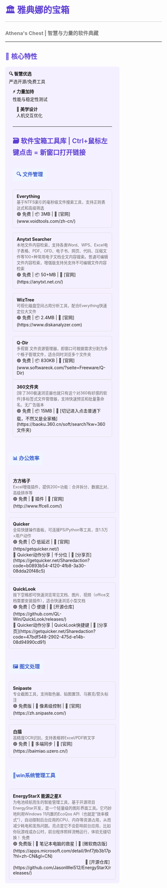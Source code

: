 # <div style="color: #5D3FD3; border-bottom: 2px solid #E0E0E0; padding-bottom: 8px;">🏛️ 雅典娜的宝箱</div>
### <span style="color: #7F7F7F;">Athena's Chest | 智慧与力量的软件典藏</span>

---

## <span style="color: #5D3FD3; font-weight: 600;">📜 核心特性</span>
<div style="display: grid; grid-template-columns: repeat(3, 1fr); gap: 15px; margin: 20px 0;">
  <div style="background: #F5F0FF; padding: 12px; border-radius: 6px;">
    <strong>🔍 智慧优选</strong><br>严选开源/免费工具
 
  <div style="background: #F5F0FF; padding: 12px; border-radius: 6px;">
    <strong>⚡ 力量加持</strong><br>性能与稳定性测试
 
  <div style="background: #F5F0FF; padding: 12px; border-radius: 6px;">
    <strong>🎨 美学设计</strong><br>人机交互优化
  </div>


---

## <span style="color: #5D3FD3; font-weight: 600;">🗃️ 软件宝箱工具库  |   Ctrl+鼠标左键点击 = 新窗口打开链接</span>

### <span style="display: inline-block; background: #F0F5FF; padding: 6px 12px; border-radius: 4px; color: #3A5FCD; margin: 15px 0 10px;">🔍 文件管理</span>

<div style="display: grid; grid-template-columns: repeat(auto-fill, minmax(320px, 1fr)); gap: 15px;">
  <!-- Everything -->
  <div style="border: 1px solid #E0E0E0; border-radius: 6px; padding: 12px;">
    <strong>Everything</strong><br>
    <span style="color: #666; font-size: 0.9em;">基于NTFS索引的毫秒级文件搜索工具，支持正则表达式和高级筛选</span><br>
    🟢 免费 | 📦 3MB | 🔗 [官网](www.voidtools.com/zh-cn/)
  </div>

  <!-- Anytxt Searcher -->
  <div style="border: 1px solid #E0E0E0; border-radius: 6px; padding: 12px;">
    <strong>Anytxt Searcher </strong><br>
    <span style="color: #666; font-size: 0.9em;">本地文件内容检索，支持各类Word、WPS、Excel电子表格、PDF、OFD、电子书、网页、代码、压缩文件等100+种常用电子文档全文内容搜索。普通可编辑文件内容检索，增强版支持另支持不可编辑文件内容检索</span><br>
    🟢 免费 | 📦 50+MB | 🔗 [官网](https://anytxt.net.cn/)
  </div>
  
  <!-- WizTree -->
  <div style="border: 1px solid #E0E0E0; border-radius: 6px; padding: 12px;">
    <strong>WizTree</strong><br>
    <span style="color: #666; font-size: 0.9em;">可视化磁盘空间占用分析工具，配合Everything快速定位大文件</span><br>
    🟢 免费 | 📦 2.4MB | 🔗 [官网](https://www.diskanalyzer.com)
  </div>

  <!-- Q-Dir -->
  <div style="border: 1px solid #E0E0E0; border-radius: 6px; padding: 12px;">
    <strong>Q-Dir</strong><br>
    <span style="color: #666; font-size: 0.9em;">多视窗 文件资源管理器，即窗口可根据需求分割为多个格子管理文件，适合同时浏览多个文件夹</span><br>
    🟢 免费 | 📦 830KB | 🔗 [官网](www.softwareok.com/?seite=Freeware/Q-Dir)
  </div>
</div>

  <!-- 360文件夹 -->
  <div style="border: 1px solid #E0E0E0; border-radius: 6px; padding: 12px;">
    <strong>360文件夹</strong><br>
    <span style="color: #666; font-size: 0.9em;">[除了360极速浏览器也就只有这个对360有好感的软件]多标签式文件管理器，支持快速预览和批量重命名，无广告版本</span><br>
    🟢 免费 | 📦 15MB | 🔗 [切记进入点击普通下载，不然又是全家桶](https://baoku.360.cn/soft/search?kw=360文件夹)
  </div>
</div>

### <span style="display: inline-block; background: #F0F5FF; padding: 6px 12px; border-radius: 4px; color: #3A5FCD; margin: 15px 0 10px;">📊 办公效率</span>

<div style="display: grid; grid-template-columns: repeat(auto-fill, minmax(320px, 1fr)); gap: 15px;">
  <!-- 方方格子 -->
  <div style="border: 1px solid #E0E0E0; border-radius: 6px; padding: 12px;">
    <strong>方方格子</strong><br>
    <span style="color: #666; font-size: 0.9em;">Excel增强插件，提供200+功能：合并拆分、数据比对、高级排序等</span><br>
    🟢 免费 | 💾 插件 | 🔗 [官网](http://www.ffcell.com/)
  </div>
  
  <!-- Quicker -->
  <div style="border: 1px solid #E0E0E0; border-radius: 6px; padding: 12px;">
    <strong>Quicker</strong><br>
    <span style="color: #666; font-size: 0.9em;">全局快捷操作面板，可连接PS/Python等工具，含1.5万+用户动作</span><br>
    🟢 免费 | ⏱️ 低延迟 | 🔗 [官网](https/getquicker.net/)</span><br>
    💾 Quicker动作分享 | 千分位 | 🔗 [分享页](https://getquicker.net/Sharedaction?code=b0893b54-4120-4fb8-3a30-08dda20f48c5)  
  </div>

<!-- QuickLook -->
  <div style="border: 1px solid #E0E0E0; border-radius: 6px; padding: 12px;">
    <strong>QuickLook</strong><br>
    <span style="color: #666; font-size: 0.9em;">按下空格即可快速浏览常见文档、图片、视频（office文档需要安装插件），适合快速浏览小型文档</span><br>
    🟢 免费 | ⏱️ 便捷 | 🔗 [开源仓库](https://github.com/QL-Win/QuickLook/releases/)</span><br>
    💾 Quicker动作分享 | QuickLook快捷键 | 🔗 [分享页](https://getquicker.net/Sharedaction?code=47bdf548-2902-475d-e14b-08d94990cd91)  
  </div>
  
  
</div>



### <span style="display: inline-block; background: #F0F5FF; padding: 6px 12px; border-radius: 4px; color: #3A5FCD; margin: 15px 0 10px;">🖼️ 图文处理</span>

<div style="display: grid; grid-template-columns: repeat(auto-fill, minmax(320px, 1fr)); gap: 15px;">
  <!-- Snipaste -->
  <div style="border: 1px solid #E0E0E0; border-radius: 6px; padding: 12px;">
    <strong>Snipaste</strong><br>
    <span style="color: #666; font-size: 0.9em;">专业截图工具，支持取色器、贴图置顶、马赛克/箭头标注</span><br>
    🟢  免费版 | 🎨 像素级控制 | 🔗 [官网](https://zh.snipaste.com/)
  </div>
  
  <!-- 白描 -->
  <div style="border: 1px solid #E0E0E0; border-radius: 6px; padding: 12px;">
    <strong>白描</strong><br>
    <span style="color: #666; font-size: 0.9em;">高精度OCR识别，支持表格转Excel/PDF转文字</span><br>
    🟢 免费 | 📱 多端同步 | 🔗 [官网](https://baimiao.uzero.cn/)
  </div>
</div>


### <span style="display: inline-block; background: #F0F5FF; padding: 6px 12px; border-radius: 4px; color: #3A5FCD; margin: 15px 0 10px;">🔧win系统管理工具</span>

<div style="display: grid; grid-template-columns: repeat(auto-fill, minmax(320px, 1fr)); gap: 15px;">
  <!-- EnergyStarX 能源之星X -->
  <div style="border: 1px solid #E0E0E0; border-radius: 6px; padding: 12px;">
    <strong>EnergyStarX 能源之星X</strong><br>
    <span style="color: #666; font-size: 0.9em;">为电池续航而生的智能管理工具，基于开源项目EnergyStar开发，是一个轻量级的图形界面工具。它巧妙地利用Windows 11内置的EcoQos API（也就是“效率模式”），自动限制后台应用的CPU、内存等资源占用，从而减少耗电和发热问题。亮点是它不会影响前台应用，比如你玩游戏或办公时，前台程序照样流畅运行，体验无缝切换！ 免费</span><br>
    🟢 免费版 | 🎨 笔记本电脑的救星 | 🔗 [微软商店版](https://apps.microsoft.com/detail/9nf7jtb3b17p?hl=zh-CN&gl=CN)</span><br>
&nbsp;&nbsp;&nbsp;&nbsp;&nbsp;&nbsp;&nbsp;&nbsp;&nbsp;&nbsp;&nbsp;&nbsp;&nbsp;&nbsp;&nbsp;&nbsp;&nbsp;&nbsp;&nbsp;&nbsp;&nbsp;&nbsp;&nbsp;&nbsp;&nbsp;&nbsp;&nbsp;&nbsp;&nbsp;&nbsp;&nbsp;&nbsp;&nbsp;&nbsp;&nbsp;&nbsp;&nbsp;&nbsp;&nbsp;&nbsp;&nbsp;&nbsp;&nbsp;&nbsp;&nbsp;&nbsp;&nbsp;&nbsp;&nbsp;&nbsp;&nbsp;&nbsp;&nbsp;&nbsp;&nbsp;&nbsp;&nbsp;&nbsp;&nbsp;🔗 [开源仓库](https://github.com/JasonWei512/EnergyStarX/releases/)
  </div>


